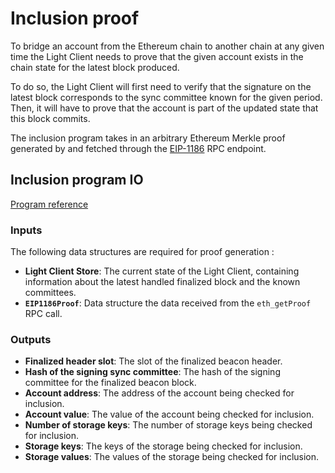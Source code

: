 # Inclusion proof

To bridge an account from the Ethereum chain to another chain at any given time the Light Client 
needs to prove that the given account exists in the chain state for the latest
block produced.

To do so, the Light Client will first need to verify that the signature on the latest block corresponds to the sync committee
known for the given period. Then, it will have to prove that the account is part of the updated state that this
block commits.

The inclusion program takes in an arbitrary Ethereum Merkle proof generated by and
fetched through the [EIP-1186](https://eips.ethereum.org/EIPS/eip-1186) RPC endpoint.

## Inclusion program IO

[Program reference](https://github.com/lurk-lab/zk-light-clients/blob/dev/ethereum/programs/inclusion/src/main.rs)

### Inputs

The following data structures are required for proof generation :

- **Light Client Store**: The current state of the Light Client, containing information about the latest handled finalized block and the known committees.
- **`EIP1186Proof`**: Data structure the data received from the `eth_getProof` RPC call.
### Outputs

- **Finalized header slot**: The slot of the finalized beacon header.
- **Hash of the signing sync committee**: The hash of the signing committee for the finalized beacon block.
- **Account address**: The address of the account being checked for inclusion.
- **Account value**: The value of the account being checked for inclusion.
- **Number of storage keys**: The number of storage keys being checked for inclusion.
- **Storage keys**: The keys of the storage being checked for inclusion.
- **Storage values**: The values of the storage being checked for inclusion.